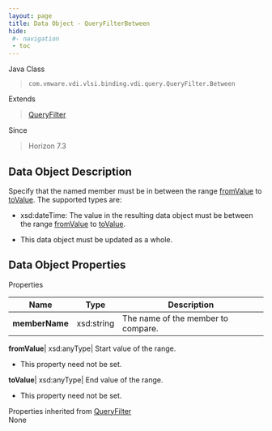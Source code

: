```yaml
---
layout: page
title: Data Object - QueryFilterBetween
hide:
 #- navigation
 - toc
---
```






Java Class  
> `com.vmware.vdi.vlsi.binding.vdi.query.QueryFilter.Between`

Extends  
> [QueryFilter](vdi.query.QueryFilter.Filter.md)

Since  
> Horizon 7.3


## Data Object Description 

Specify that the named member must be in between the range [fromValue](vdi.query.QueryFilter.Between.md#fromValue) to [toValue](vdi.query.QueryFilter.Between.md#toValue). The supported types are: 

  * xsd:dateTime: The value in the resulting data object must be between the range [fromValue](vdi.query.QueryFilter.Between.md#fromValue) to [toValue](vdi.query.QueryFilter.Between.md#toValue).


  * This data object must be updated as a whole.



## Data Object Properties

Properties

Name |  Type |  Description   
---|---|---  
**memberName**|  xsd:string|  The name of the member to compare.   
  
**fromValue**|  xsd:anyType|  Start value of the range.   


* This property need not be set.

  
**toValue**|  xsd:anyType|  End value of the range.   


* This property need not be set.

  
Properties inherited from [QueryFilter](vdi.query.QueryFilter.Filter.md)  
None  
  
  
 
  
  
